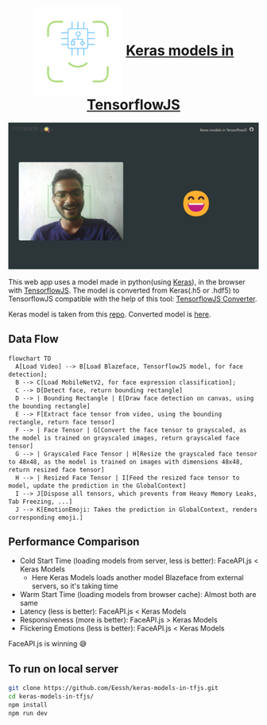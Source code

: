 <h1 align="center">
    <img src="./src/favicon.svg" valign="middle" width="180" height="180" alt="logo" />
    <a href="https://keras-models-in-tfjs.netlify.app">
        <span valign="middle">
                Keras models in TensorflowJS
        </span>
    </a>
</h1>

![Working Demo](./screenshots/demo.jpeg)

This web app uses a model made in python(using [Keras](https://keras.io/)), in the browser with [TensorflowJS](https://tensorflow.org/js/).
The model is converted from Keras(.h5 or .hdf5) to TensorflowJS compatible with the help of this tool: [TensorflowJS Converter](https://www.tensorflow.org/js/tutorials/conversion/import_keras).

Keras model is taken from this [repo](https://github.com/liminze/Real-time-Facial-Expression-Recognition-and-Fast-Face-Detection/tree/master/models/best_model).
Converted model is [here](https://github.com/Eessh/keras-models-in-tfjs/tree/master/public/converted_models/FaceExpression-MUL_KSIZE_MobileNet_v2_best).

## Data Flow

```mermaid
flowchart TD
  A[Load Video] --> B[Load Blazeface, TensorflowJS model, for face detection];
  B --> C[Load MobileNetV2, for face expression classification];
  C --> D[Detect face, return bounding rectangle]
  D --> | Bounding Rectangle | E[Draw face detection on canvas, using the bounding rectangle]
  E --> F[Extract face tensor from video, using the bounding rectangle, return face tensor]
  F --> | Face Tensor | G[Convert the face tensor to grayscaled, as the model is trained on grayscaled images, return grayscaled face tensor]
  G --> | Grayscaled Face Tensor | H[Resize the grayscaled face tensor to 48x48, as the model is trained on images with dimensions 48x48, return resized face tensor]
  H --> | Resized Face Tensor | I[Feed the resized face tensor to model, update the prediction in the GlobalContext]
  I --> J[Dispose all tensors, which prevents from Heavy Memory Leaks, Tab Freezing, ...]
  J --> K[EmotionEmoji: Takes the prediction in GlobalContext, renders corresponding emoji.]
```

## Performance Comparison
- Cold Start Time (loading models from server, less is better): FaceAPI.js < Keras Models
    - Here Keras Models loads another model Blazeface from external servers, so it's taking time
- Warm Start Time (loading models from browser cache): Almost both are same
- Latency (less is better): FaceAPI.js < Keras Models
- Responsiveness (more is better): FaceAPI.js > Keras Models
- Flickering Emotions (less is better): FaceAPI.js < Keras Models

FaceAPI.js is winning 😅

## To run on local server
```bash
git clone https://github.com/Eessh/keras-models-in-tfjs.git
cd keras-models-in-tfjs/
npm install
npm run dev
```
